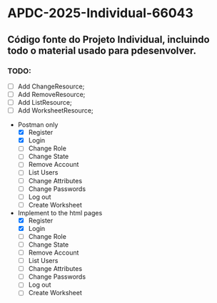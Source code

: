 # APDC-2025-Individual-66043
## Código fonte do Projeto Individual, incluindo todo o material usado para pdesenvolver.
### TODO:
- [ ] Add ChangeResource;
- [ ] Add RemoveResource;
- [ ] Add ListResource;
- [ ] Add WorksheetResource;
- Postman only
  - [x] Register
  - [x] Login
  - [ ] Change Role
  - [ ] Change State
  - [ ] Remove Account
  - [ ] List Users
  - [ ] Change Attributes
  - [ ] Change Passwords
  - [ ] Log out
  - [ ] Create Worksheet
- Implement to the html pages
  - [x] Register
  - [x] Login
  - [ ] Change Role
  - [ ] Change State
  - [ ] Remove Account
  - [ ] List Users
  - [ ] Change Attributes
  - [ ] Change Passwords
  - [ ] Log out
  - [ ] Create Worksheet